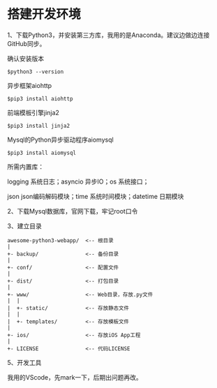 # 搭建开发环境

1、下载Python3，并安装第三方库，我用的是Anaconda。建议边做边连接GitHub同步。

确认安装版本

```
$python3 --version 
```

异步框架aiohttp

```
$pip3 install aiohttp
```

前端模板引擎jinja2

```
$pip3 install jinja2
```

Mysql的Python异步驱动程序aiomysql

```
$pip3 install aiomysql
```

所需内置库：

logging 系统日志；asyncio 异步IO；os 系统接口；

json json编码解码模块；time 系统时间模块；datetime 日期模块

2、下载Mysql数据库，官网下载，牢记root口令

3、建立目录

```
awesome-python3-webapp/  <-- 根目录
|
+- backup/               <-- 备份目录
|
+- conf/                 <-- 配置文件
|
+- dist/                 <-- 打包目录
|
+- www/                  <-- Web目录，存放.py文件
|  |
|  +- static/            <-- 存放静态文件
|  |
|  +- templates/         <-- 存放模板文件
|
+- ios/                  <-- 存放iOS App工程
|
+- LICENSE               <-- 代码LICENSE
```

5、开发工具

我用的VScode，先mark一下，后期出问题再改。